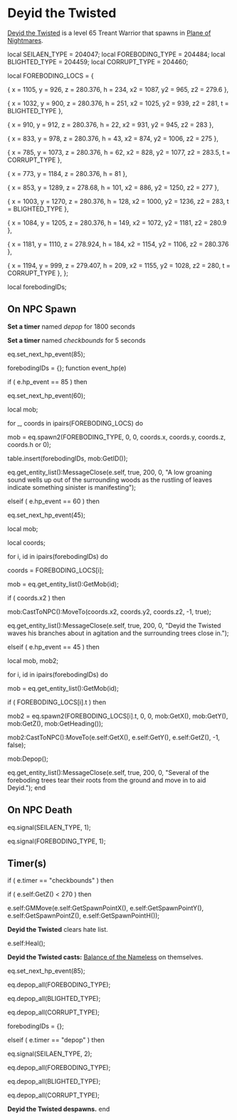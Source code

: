 # Deyid the Twisted



[Deyid the Twisted](/npc/204461) is a level 65 Treant Warrior that spawns in [Plane of Nightmares](/zone/204).

local SEILAEN_TYPE = 204047; 
local FOREBODING_TYPE = 204484; 
local BLIGHTED_TYPE = 204459; 
local CORRUPT_TYPE = 204460; 

local FOREBODING_LOCS = {

{ x = 1105, y = 926, z = 280.376, h = 234, x2 = 1087, y2 = 965, z2 = 279.6 },

{ x = 1032, y = 900, z = 280.376, h = 251, x2 = 1025, y2 = 939, z2 = 281, t = BLIGHTED_TYPE },

{ x = 910, y = 912, z = 280.376, h = 22, x2 = 931, y2 = 945, z2 = 283 },

{ x = 833, y = 978, z = 280.376, h = 43, x2 = 874, y2 = 1006, z2 = 275 },

{ x = 785, y = 1073, z = 280.376, h = 62, x2 = 828, y2 = 1077, z2 = 283.5, t = CORRUPT_TYPE },

{ x = 773, y = 1184, z = 280.376, h = 81 },

{ x = 853, y = 1289, z = 278.68, h = 101, x2 = 886, y2 = 1250, z2 = 277 },

{ x = 1003, y = 1270, z = 280.376, h = 128, x2 = 1000, y2 = 1236, z2 = 283, t = BLIGHTED_TYPE },

{ x = 1084, y = 1205, z = 280.376, h = 149, x2 = 1072, y2 = 1181, z2 = 280.9 },

{ x = 1181, y = 1110, z = 278.924, h = 184, x2 = 1154, y2 = 1106, z2 = 280.376 },

{ x = 1194, y = 999, z = 279.407, h = 209, x2 = 1155, y2 = 1028, z2 = 280, t = CORRUPT_TYPE },
};

local forebodingIDs;



## On NPC Spawn

**Set a timer** named *depop* for 1800 seconds

**Set a timer** named *checkbounds* for 5 seconds

eq.set_next_hp_event(85);

forebodingIDs = {};
function event_hp(e)

if ( e.hp_event == 85 ) then


eq.set_next_hp_event(60);


local mob;





for _, coords in ipairs(FOREBODING_LOCS) do



mob = eq.spawn2(FOREBODING_TYPE, 0, 0, coords.x, coords.y, coords.z, coords.h or 0);



table.insert(forebodingIDs, mob:GetID());



eq.get_entity_list():MessageClose(e.self, true, 200, 0, "A low groaning sound wells up out of the surrounding woods as the rustling of leaves indicate something sinister is manifesting");




elseif ( e.hp_event == 60 ) then


eq.set_next_hp_event(45);


local mob;


local coords;


for i, id in ipairs(forebodingIDs) do



coords = FOREBODING_LOCS[i];



mob = eq.get_entity_list():GetMob(id);



if ( coords.x2 ) then




mob:CastToNPC():MoveTo(coords.x2, coords.y2, coords.z2, -1, true);





eq.get_entity_list():MessageClose(e.self, true, 200, 0, "Deyid the Twisted waves his branches about in agitation and the surrounding trees close in.");



elseif ( e.hp_event == 45 ) then


local mob, mob2;



for i, id in ipairs(forebodingIDs) do



mob = eq.get_entity_list():GetMob(id);



if ( FOREBODING_LOCS[i].t ) then




mob2 = eq.spawn2(FOREBODING_LOCS[i].t, 0, 0, mob:GetX(), mob:GetY(), mob:GetZ(), mob:GetHeading());




mob2:CastToNPC():MoveTo(e.self:GetX(), e.self:GetY(), e.self:GetZ(), -1, false);




mob:Depop();





eq.get_entity_list():MessageClose(e.self, true, 200, 0, "Several of the foreboding trees tear their roots from the ground and move in to aid Deyid.");
end



## On NPC Death

eq.signal(SEILAEN_TYPE, 1);

eq.signal(FOREBODING_TYPE, 1);


## Timer(s)

if ( e.timer == "checkbounds" ) then


if ( e.self:GetZ() < 270 ) then



e.self:GMMove(e.self:GetSpawnPointX(), e.self:GetSpawnPointY(), e.self:GetSpawnPointZ(), e.self:GetSpawnPointH());



**Deyid the Twisted** clears hate list.



e.self:Heal();



**Deyid the Twisted casts:** [Balance of the Nameless](/spell/3230) on themselves.



eq.set_next_hp_event(85);



eq.depop_all(FOREBODING_TYPE);



eq.depop_all(BLIGHTED_TYPE);



eq.depop_all(CORRUPT_TYPE);



forebodingIDs = {};





elseif ( e.timer == "depop" ) then


eq.signal(SEILAEN_TYPE, 2);


eq.depop_all(FOREBODING_TYPE);


eq.depop_all(BLIGHTED_TYPE);


eq.depop_all(CORRUPT_TYPE);


**Deyid the Twisted despawns.**
end
